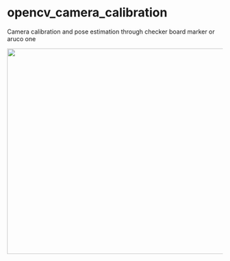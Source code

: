 # opencv_camera_calibration

Camera calibration and pose estimation through checker board marker or aruco one

<img src="opencv_test/aruco_result.png" width="680" height="480" />
